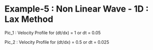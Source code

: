 # Example-5 : Non Linear Wave - 1D : Lax Method

Pic_1 : Velocity Profile for (dt/dx) = 1 or dt = 0.05



Pic_2 : Velocity Profile for (dt/dx) = 0.5 or dt = 0.025


